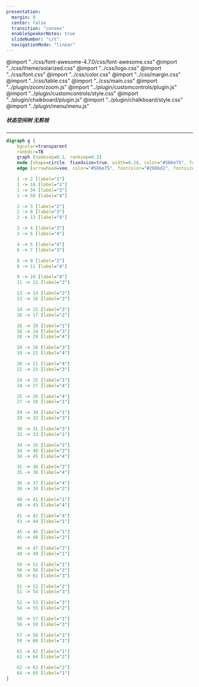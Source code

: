 ```yaml
---
presentation:
  margin: 0
  center: false
  transition: "convex"
  enableSpeakerNotes: true
  slideNumber: "c/t"
  navigationMode: "linear"
---
```


@import "../css/font-awesome-4.7.0/css/font-awesome.css"
@import "../css/theme/solarized.css"
@import "../css/logo.css"
@import "../css/font.css"
@import "../css/color.css"
@import "../css/margin.css"
@import "../css/table.css"
@import "../css/main.css"
@import "../plugin/zoom/zoom.js"
@import "../plugin/customcontrols/plugin.js"
@import "../plugin/customcontrols/style.css"
@import "../plugin/chalkboard/plugin.js"
@import "../plugin/chalkboard/style.css"
@import "../plugin/menu/menu.js"

<!-- slide data-notes="" -->

##### 状态空间树 无剪枝

---

```dot {.center}
digraph g {
    bgcolor=transparent
    rankdir=TB
    graph [nodesep=0.1, ranksep=0.3]
    node [shape=circle, fixedsize=true, width=0.28, color="#586e75", fontcolor="#b58900", fontsize=16, fontname="LXGWWenKai"]
    edge [arrowhead=vee, color="#586e75", fontcolor="#268bd2", fontsize=14, fontname="LXGWWenKai" arrowsize=0.6]

    1 -> 2 [label="1"]
    1 -> 18 [label="2"]
    1 -> 34 [label="3"]
    1 -> 50 [label="4"]

    2 -> 3 [label="2"]
    2 -> 8 [label="3"]
    2 -> 13 [label="4"]

    3 -> 4 [label="3"]
    3 -> 6 [label="4"]

    4 -> 5 [label="4"]
    6 -> 7 [label="3"]

    8 -> 9 [label="2"]
    8 -> 11 [label="4"]

    9 -> 10 [label="4"]
    11 -> 12 [label="2"]

    13 -> 14 [label="2"]
    13 -> 16 [label="3"]

    14 -> 15 [label="3"]
    16 -> 17 [label="2"]

    18 -> 19 [label="1"]
    18 -> 24 [label="3"]
    18 -> 29 [label="4"]

    19 -> 20 [label="3"]
    19 -> 22 [label="4"]

    20 -> 21 [label="4"]
    22 -> 23 [label="3"]

    24 -> 25 [label="1"]
    24 -> 27 [label="4"]

    25 -> 26 [label="4"]
    27 -> 28 [label="1"]

    29 -> 30 [label="1"]
    29 -> 32 [label="3"]

    30 -> 31 [label="3"]
    32 -> 33 [label="1"]

    34 -> 35 [label="1"]
    34 -> 40 [label="2"]
    34 -> 45 [label="4"]

    35 -> 36 [label="2"]
    35 -> 38 [label="4"]

    36 -> 37 [label="4"]
    38 -> 39 [label="2"]

    40 -> 41 [label="1"]
    40 -> 43 [label="4"]

    41 -> 42 [label="4"]
    43 -> 44 [label="1"]

    45 -> 46 [label="1"]
    45 -> 48 [label="2"]

    46 -> 47 [label="2"]
    48 -> 49 [label="1"]

    50 -> 51 [label="1"]
    50 -> 56 [label="2"]
    50 -> 61 [label="3"]

    51 -> 52 [label="2"]
    51 -> 54 [label="3"]

    52 -> 53 [label="3"]
    54 -> 55 [label="2"]

    56 -> 57 [label="1"]
    56 -> 59 [label="3"]

    57 -> 58 [label="3"]
    59 -> 60 [label="1"]

    61 -> 62 [label="1"]
    61 -> 64 [label="2"]

    62 -> 63 [label="2"]
    64 -> 65 [label="1"]
}
```
